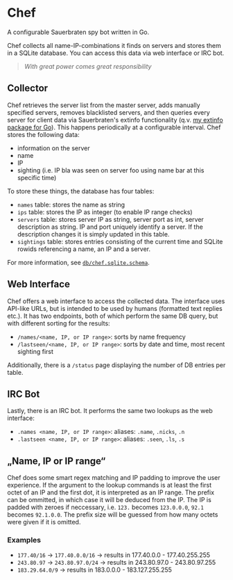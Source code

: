 # Chef

A configurable Sauerbraten spy bot written in Go.

Chef collects all name-IP-combinations it finds on servers and stores them in a SQLite database. You can access this data via web interface or IRC bot.

> *With great power comes great responsibility*

## Collector

Chef retrieves the server list from the master server, adds manually specified servers, removes blacklisted servers, and then queries every server for client data via Sauerbraten's extinfo functionality (q.v. [my extinfo package for Go](http://github.com/sauerbraten/extinfo)). This happens periodically at a configurable interval. Chef stores the following data:

- information on the server
- name
- IP
- sighting (i.e. IP bla was seen on server foo using name bar at this specific time)

To store these things, the database has four tables:

- `names` table: stores the name as string
- `ips` table: stores the IP as integer (to enable IP range checks)
- `servers` table: stores server IP as string, server port as int, server description as string. IP and port uniquely identify a server. If the description changes it is simply updated in this table.
- `sightings` table: stores entries consisting of the current time and SQLite rowids referencing a name, an IP and a server.

For more information, see [`db/chef.sqlite.schema`](https://github.com/sauerbraten/chef/blob/master/db/chef.sqlite.schema).


## Web Interface

Chef offers a web interface to access the collected data. The interface uses API-like URLs, but is intended to be used by humans (formatted text replies etc.). It has two endpoints, both of which perform the same DB query, but with different sorting for the results:

- `/names/<name, IP, or IP range>`: sorts by name frequency
- `/lastseen/<name, IP, or IP range>`: sorts by date and time, most recent sighting first

Additionally, there is a `/status` page displaying the number of DB entries per table.


## IRC Bot

Lastly, there is an IRC bot. It performs the same two lookups as the web interface:

- `.names <name, IP, or IP range>`: aliases: `.name`, `.nicks`, `.n`
- `.lastseen <name, IP, or IP range>`: aliases: `.seen`, `.ls`, `.s`


## „Name, IP or IP range“

Chef does some smart regex matching and IP padding to improve the user experience. If the argument to the lookup commands is at least the first octet of an IP and the first dot, it is interpreted as an IP range. The prefix can be ommitted, in which case it will be deduced from the IP. The IP is padded with zeroes if neccessary, i.e. `123.` becomes `123.0.0.0`, `92.1` becomes `92.1.0.0`. The prefix size will be guessed from how many octets were given if it is omitted.

### Examples

- `177.40/16` → `177.40.0.0/16` → results in 177.40.0.0 - 177.40.255.255
- `243.80.97` → `243.80.97.0/24` → results in 243.80.97.0 - 243.80.97.255
- `183.29.64.0/9` → results in 183.0.0.0 - 183.127.255.255